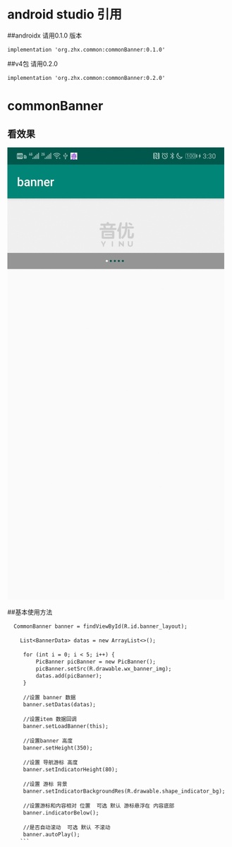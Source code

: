 # android  studio 引用 

##androidx 请用0.1.0 版本
```
implementation 'org.zhx.common:commonBanner:0.1.0'
``` 
 ##v4包 请用0.2.0
```
implementation 'org.zhx.common:commonBanner:0.2.0'
``` 
# commonBanner
## 看效果
![效果图]( http://github.com/zhoulinxue/commonBanner/blob/master/screenshots/1577691131174.gif )

##基本使用方法

   ```
     CommonBanner banner = findViewById(R.id.banner_layout);
       
       List<BannerData> datas = new ArrayList<>();
        
        for (int i = 0; i < 5; i++) {
            PicBanner picBanner = new PicBanner();
            picBanner.setSrc(R.drawable.wx_banner_img);
            datas.add(picBanner);
        }
        
        //设置 banner 数据
        banner.setDatas(datas);
        
        //设置item 数据回调
        banner.setLoadBanner(this);
        
        //设置banner 高度
        banner.setHeight(350);
        
        //设置 导航游标 高度
        banner.setIndicatorHeight(80);
        
        //设置 游标 背景
        banner.setIndicatorBackgroundRes(R.drawable.shape_indicator_bg);
        
        //设置游标和内容相对 位置  可选 默认 游标悬浮在 内容底部
        banner.indicatorBelow();
        
        //是否自动滚动  可选 默认 不滚动
        banner.autoPlay();
       ``` 
     

